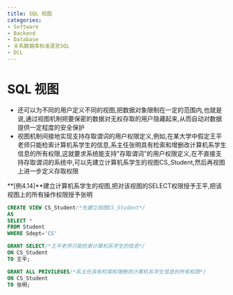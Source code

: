 ```yaml
---
title: SQL 视图
categories:
- Software
- Backend
- Database
- 关系数据库标准语言SQL
- DCL
---
```

# SQL 视图

- 还可以为不同的用户定义不同的视图,把数据对象限制在一定的范围内,也就是说,通过视图机制把要保密的数据对无权存取的用户隐藏起来,从而自动对数据提供一定程度的安全保护
- 视图机制间接地实现支持存取谓词的用户权限定义,例如,在某大学中假定王平老师只能检索计算机系学生的信息,系主任张明具有检索和增删改计算机系学生信息的所有权限,这就要求系统能支持"存取谓词"的用户权限定义,在不直接支持存取谓词的系统中,可以先建立计算机系学生的视图CS_Student,然后再视图上进一步定义存取权限

**[例4.14]**建立计算机系学生的视图,把对该视图的SELECT权限授予王平,把该视图上的所有操作权限授予张明

```sql
CREATE VIEW CS_Student/*先建立视图CS_Student*/
AS
SELECT *
FROM Student
WHERE Sdept='CS'

GRANT SELECT/*王平老师只能检索计算机系学生的信息*/
ON CS_Student
TO 王平;

GRANT ALL PRIVILEGES/*系主任具有检索和增删改计算机系学生信息的所有权限*/
ON CS_Student
TO 张明;
```

